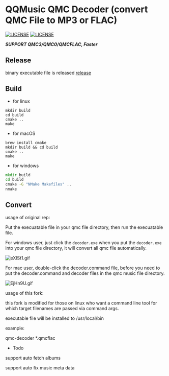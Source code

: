 # QQMusic QMC Decoder (convert QMC File to MP3 or FLAC)

[![LICENSE](https://img.shields.io/badge/license-Anti%20996-blue.svg?style=flat-square)](https://github.com/996icu/996.ICU/blob/master/LICENSE)
[![LICENSE](https://img.shields.io/badge/license-MIT-red.svg?style=flat-square)](https://github.com/Presburger/qmc-decoder/blob/master/LICENSE)


***SUPPORT QMC3/QMC0/QMCFLAC, Faster***

## Release

binary executable file is released [release](https://github.com/Presburger/qmc-decoder/releases)

## Build

* for linux

```shell
mkdir build
cd build
cmake ..
make
```

* for macOS
```shell
brew install cmake
mkdir build && cd build
cmake ..
make
```



* for windows

```bat
mkdir build
cd build
cmake -G "NMake Makefiles" ..
nmake
```

## Convert

usage of original rep:

Put the execuatable file in your qmc file directory, then run the execuatable file.

For windows user, just click the `decoder.exe` when you put the `decoder.exe` into your qmc file directory, it will convert all qmc file automatically.

![eXlSt1.gif](https://s2.ax1x.com/2019/08/10/eXlSt1.gif)

For mac user, double-click the decoder.command file, before you need to put the decoder.command and decoder files in the qmc music file directory.

![EjHn9U.gif](https://s2.ax1x.com/2019/05/19/EjHn9U.gif)

usage of this fork:

this fork is modified for those on linux who want a command line tool for which
target filenames are passed via command args.

executable file will be installed to /usr/local/bin

example:

qmc-decoder *.qmcflac

* Todo

support auto fetch albums

support auto fix music meta data
